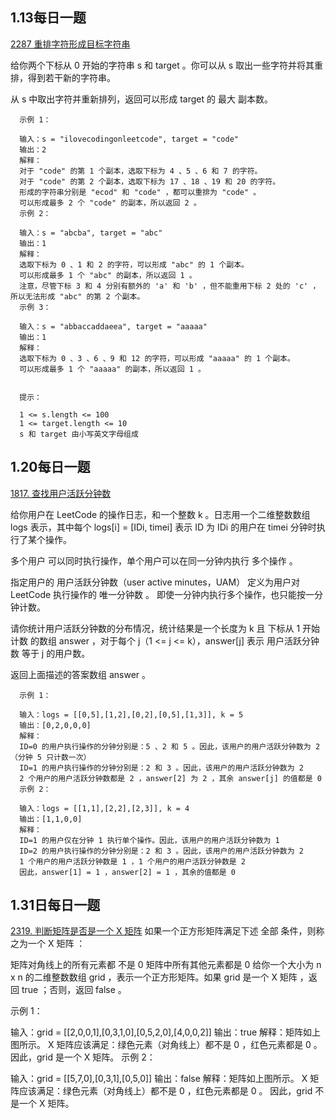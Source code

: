 ## 1.13每日一题
[2287 重排字符形成目标字符串](rearrangeCharacters.java)

给你两个下标从 0 开始的字符串 s 和 target 。你可以从 s 取出一些字符并将其重排，得到若干新的字符串。

从 s 中取出字符并重新排列，返回可以形成 target 的 最大 副本数。



      示例 1：
      
      输入：s = "ilovecodingonleetcode", target = "code"
      输出：2
      解释：
      对于 "code" 的第 1 个副本，选取下标为 4 、5 、6 和 7 的字符。
      对于 "code" 的第 2 个副本，选取下标为 17 、18 、19 和 20 的字符。
      形成的字符串分别是 "ecod" 和 "code" ，都可以重排为 "code" 。
      可以形成最多 2 个 "code" 的副本，所以返回 2 。
      示例 2：
      
      输入：s = "abcba", target = "abc"
      输出：1
      解释：
      选取下标为 0 、1 和 2 的字符，可以形成 "abc" 的 1 个副本。
      可以形成最多 1 个 "abc" 的副本，所以返回 1 。
      注意，尽管下标 3 和 4 分别有额外的 'a' 和 'b' ，但不能重用下标 2 处的 'c' ，所以无法形成 "abc" 的第 2 个副本。
      示例 3：
      
      输入：s = "abbaccaddaeea", target = "aaaaa"
      输出：1
      解释：
      选取下标为 0 、3 、6 、9 和 12 的字符，可以形成 "aaaaa" 的 1 个副本。
      可以形成最多 1 个 "aaaaa" 的副本，所以返回 1 。
      
      
      提示：
      
      1 <= s.length <= 100
      1 <= target.length <= 10
      s 和 target 由小写英文字母组成

## 1.20每日一题
[1817. 查找用户活跃分钟数](findingUsersActiveMinutes.java)

给你用户在 LeetCode 的操作日志，和一个整数 k 。日志用一个二维整数数组 logs 表示，其中每个 logs[i] = [IDi, timei] 表示 ID 为 IDi 的用户在 timei 分钟时执行了某个操作。

多个用户 可以同时执行操作，单个用户可以在同一分钟内执行 多个操作 。

指定用户的 用户活跃分钟数（user active minutes，UAM） 定义为用户对 LeetCode 执行操作的 唯一分钟数 。 即使一分钟内执行多个操作，也只能按一分钟计数。

请你统计用户活跃分钟数的分布情况，统计结果是一个长度为 k 且 下标从 1 开始计数 的数组 answer ，对于每个 j（1 <= j <= k），answer[j] 表示 用户活跃分钟数 等于 j 的用户数。

返回上面描述的答案数组 answer 。



      示例 1：
      
      输入：logs = [[0,5],[1,2],[0,2],[0,5],[1,3]], k = 5
      输出：[0,2,0,0,0]
      解释：
      ID=0 的用户执行操作的分钟分别是：5 、2 和 5 。因此，该用户的用户活跃分钟数为 2（分钟 5 只计数一次）
      ID=1 的用户执行操作的分钟分别是：2 和 3 。因此，该用户的用户活跃分钟数为 2
      2 个用户的用户活跃分钟数都是 2 ，answer[2] 为 2 ，其余 answer[j] 的值都是 0
      示例 2：
      
      输入：logs = [[1,1],[2,2],[2,3]], k = 4
      输出：[1,1,0,0]
      解释：
      ID=1 的用户仅在分钟 1 执行单个操作。因此，该用户的用户活跃分钟数为 1
      ID=2 的用户执行操作的分钟分别是：2 和 3 。因此，该用户的用户活跃分钟数为 2
      1 个用户的用户活跃分钟数是 1 ，1 个用户的用户活跃分钟数是 2
      因此，answer[1] = 1 ，answer[2] = 1 ，其余的值都是 0


## 1.31日每日一题
[2319. 判断矩阵是否是一个 X 矩阵](checkXMatrix.java)
如果一个正方形矩阵满足下述 全部 条件，则称之为一个 X 矩阵 ：

矩阵对角线上的所有元素都 不是 0
矩阵中所有其他元素都是 0
给你一个大小为 n x n 的二维整数数组 grid ，表示一个正方形矩阵。如果 grid 是一个 X 矩阵 ，返回 true ；否则，返回 false 。



示例 1：


输入：grid = [[2,0,0,1],[0,3,1,0],[0,5,2,0],[4,0,0,2]]
输出：true
解释：矩阵如上图所示。
X 矩阵应该满足：绿色元素（对角线上）都不是 0 ，红色元素都是 0 。
因此，grid 是一个 X 矩阵。
示例 2：


输入：grid = [[5,7,0],[0,3,1],[0,5,0]]
输出：false
解释：矩阵如上图所示。
X 矩阵应该满足：绿色元素（对角线上）都不是 0 ，红色元素都是 0 。
因此，grid 不是一个 X 矩阵。